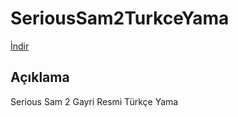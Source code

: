 # SeriousSam2TurkceYama
[İndir](https://github.com/Darkbloodking00/SeriousSam2TurkceYama/releases)
## Açıklama

 Serious Sam 2 Gayri Resmi Türkçe Yama
 

